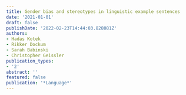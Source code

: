 ```yaml
---
title: Gender bias and stereotypes in linguistic example sentences
date: '2021-01-01'
draft: false
publishDate: '2022-02-23T14:44:03.828081Z'
authors:
- Hadas Kotek
- Rikker Dockum
- Sarah Babinski
- Christopher Geissler
publication_types:
- '2'
abstract: ''
featured: false
publication: '*Language*'
---
```


